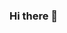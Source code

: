 ### Hi there 👋

<!--
**leke-lyu/leke-lyu** is a ✨ _special_ ✨ repository because its `README.md` (this file) appears on your GitHub profile.

Here are some ideas to get you started:

- 🔭 I’m currently working on ...
- 🌱 I’m currently learning ...
- 👯 I’m looking to collaborate on ...
- 🤔 I’m looking for help with ...
- 💬 Ask me about ...
- 📫 How to reach me: lekelyu@uga.edu
- 😄 Pronouns: ...
- ⚡ Fun fact: ...
-->
